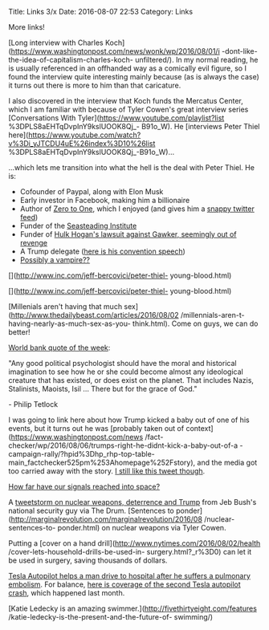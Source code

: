 Title: Links 3/x
Date: 2016-08-07 22:53
Category: Links

More links!

[Long interview with Charles
Koch](https://www.washingtonpost.com/news/wonk/wp/2016/08/01/i
-dont-like-the-idea-of-capitalism-charles-koch-
unfiltered/).
In my normal reading, he is usually referenced in an offhanded way as a
comically evil figure, so I found the interview quite interesting mainly
because (as is always the case) it turns out there is more to him than that
caricature.

I also discovered in the interview that Koch funds the Mercatus Center, which
I am familiar with because of Tyler Cowen's great interview series
[Conversations With
Tyler](https://www.youtube.com/playlist?list
%3DPLS8aEHTqDvpInY9kslUOOK8Qj_-
B91o_W). He
[interviews Peter Thiel
here](https://www.youtube.com/watch?v%3Di_yJTCDU4uE%26index%3D10%26list
%3DPLS8aEHTqDvpInY9kslUOOK8Qj_-B91o_W)...

...which lets me transition into what the hell is the deal with Peter Thiel.
He is:

  * Cofounder of Paypal, along with Elon Musk
  * Early investor in Facebook, making him a billionaire
  * Author of [Zero to One](https://smile.amazon.com/Zero-One-Notes-Startups-Future/dp/0804139296), which I enjoyed (and gives him a [snappy twitter feed](https://twitter.com/peterthiel))
  * Funder of the [Seasteading Institute](http://www.seasteading.org/)
  * Funder of [Hulk Hogan's lawsuit against Gawker, seemingly out of revenge](http://www.nytimes.com/2016/05/26/business/dealbook/peter-thiel-tech-billionaire-reveals-secret-war-with-gawker.html)
  * A Trump delegate ([here is his convention speech](https://www.youtube.com/watch?v%3DP2cemLrzpr4))
  * [Possibly a vampire??](http://www.inc.com/jeff-bercovici/peter-thiel-young-blood.html)

[](http://www.inc.com/jeff-bercovici/peter-thiel-
young-blood.html)

[](http://www.inc.com/jeff-bercovici/peter-thiel-
young-blood.html)

[Millenials aren't having that much
sex](http://www.thedailybeast.com/articles/2016/08/02
/millennials-aren-t-having-nearly-as-much-sex-as-you-
think.html).
Come on guys, we can do better!

[World bank quote of the
week](http://blogs.worldbank.org/publicsphere/node/7468):

"Any good political psychologist should have the moral and historical
imagination to see how he or she could become almost any ideological creature
that has existed, or does exist on the planet. That includes Nazis,
Stalinists, Maoists, Isil … There but for the grace of God."

\- Philip Tetlock

I was going to link here about how Trump kicked a baby out of one of his
events, but it turns out he was [probably taken out of
context](https://www.washingtonpost.com/news
/fact-checker/wp/2016/08/06/trumps-right-he-didnt-kick-a-baby-out-of-a
-campaign-rally/?hpid%3Dhp_rhp-top-table-
main_factchecker525pm%253Ahomepage%252Fstory),
and the media got too carried away with the story. [I still like this tweet
though](https://twitter.com/HeerJeet/status/760551120032894976).

[How far have our signals reached into
space?](https://twitter.com/elidourado/status/760812339142791169)

[](https://twitter.com/elidourado/status/760812339142791169)

[](https://twitter.com/elidourado/status/760812339142791169)

A [tweetstorm on nuclear weapons, deterrence and
Trump](https://twitter.com/ABCthedrum/status/761104677291167744)
from Jeb Bush's national security guy via The Drum. [Sentences to
ponder](http://marginalrevolution.com/marginalrevolution/2016/08
/nuclear-sentences-to-
ponder.html)
on nuclear weapons via Tyler Cowen.

Putting a [cover on a hand
drill](http://www.nytimes.com/2016/08/02/health
/cover-lets-household-drills-be-used-in-
surgery.html?_r%3D0) can let it be used in surgery, saving
thousands of dollars.

[Tesla Autopilot helps a man drive to hospital after he suffers a pulmonary
embolism](http://www.slate.com/articles/technology/future_tense/2016/08/tesla_says_autopilot_is_saving_lives_should_we_believe_it.html). For balance, [here is coverage of the
second Tesla autopilot
crash](http://www.bbc.com/news/technology-36783345),
which happened last month.

[Katie Ledecky is an amazing
swimmer.](http://fivethirtyeight.com/features
/katie-ledecky-is-the-present-and-the-future-of-
swimming/)

